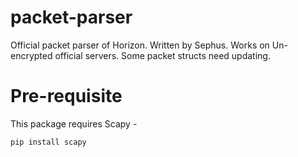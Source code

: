 # packet-parser
Official packet parser of Horizon. Written by Sephus. Works on Un-encrypted official servers.
Some packet structs need updating.

# Pre-requisite
This package requires Scapy -
```
pip install scapy
```

